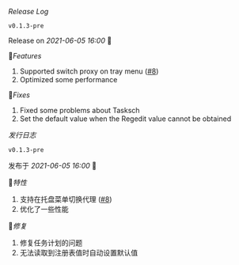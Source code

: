 *Release Log*

`v0.1.3-pre`

Release on _2021-06-05 16:00_ 👏

🎉*Features*

1. Supported switch proxy on tray menu ([#8](https://github.com/Clash-Mini/Clash.Mini/issues/8))
2. Optimized some performance

🎇*Fixes*

1. Fixed some problems about Tasksch
2. Set the default value when the Regedit value cannot be obtained

*发行日志*

`v0.1.3-pre`

发布于 _2021-06-05 16:00_ 👏

🎉*特性*

1. 支持在托盘菜单切换代理 ([#8](https://github.com/Clash-Mini/Clash.Mini/issues/8))
2. 优化了一些性能

🎇*修复*

1. 修复任务计划的问题
2. 无法读取到注册表值时自动设置默认值
